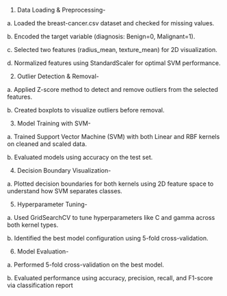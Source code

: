 1) Data Loading & Preprocessing-

a. Loaded the breast-cancer.csv dataset and checked for missing values.

b. Encoded the target variable (diagnosis: Benign=0, Malignant=1).

c. Selected two features (radius_mean, texture_mean) for 2D visualization.

d. Normalized features using StandardScaler for optimal SVM performance.

2) Outlier Detection & Removal-
   
a. Applied Z-score method to detect and remove outliers from the selected features.

b. Created boxplots to visualize outliers before removal.

3) Model Training with SVM-
   
a. Trained Support Vector Machine (SVM) with both Linear and RBF kernels on cleaned and scaled data.

b. Evaluated models using accuracy on the test set.

4) Decision Boundary Visualization-
   
a. Plotted decision boundaries for both kernels using 2D feature space to understand how SVM separates classes.

5) Hyperparameter Tuning-
   
a. Used GridSearchCV to tune hyperparameters like C and gamma across both kernel types.

b. Identified the best model configuration using 5-fold cross-validation.

6) Model Evaluation-
   
a. Performed 5-fold cross-validation on the best model.

b. Evaluated performance using accuracy, precision, recall, and F1-score via classification report
